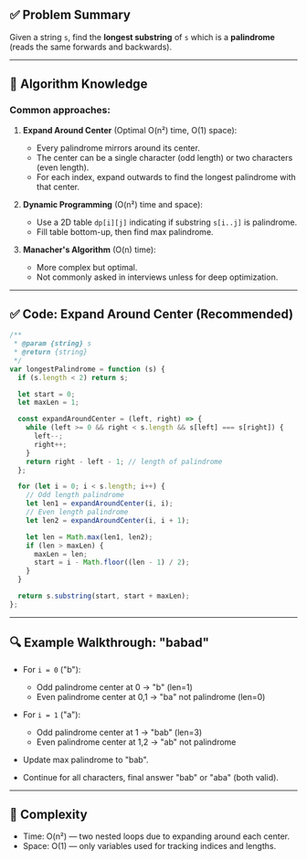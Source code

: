 ## ✅ Problem Summary

Given a string `s`, find the **longest substring** of `s` which is a **palindrome** (reads the same forwards and backwards).

---

## 🧠 Algorithm Knowledge

### Common approaches:

1. **Expand Around Center** (Optimal O(n²) time, O(1) space):

   - Every palindrome mirrors around its center.
   - The center can be a single character (odd length) or two characters (even length).
   - For each index, expand outwards to find the longest palindrome with that center.

2. **Dynamic Programming** (O(n²) time and space):

   - Use a 2D table `dp[i][j]` indicating if substring `s[i..j]` is palindrome.
   - Fill table bottom-up, then find max palindrome.

3. **Manacher's Algorithm** (O(n) time):

   - More complex but optimal.
   - Not commonly asked in interviews unless for deep optimization.

---

## ✅ Code: Expand Around Center (Recommended)

```javascript
/**
 * @param {string} s
 * @return {string}
 */
var longestPalindrome = function (s) {
  if (s.length < 2) return s;

  let start = 0;
  let maxLen = 1;

  const expandAroundCenter = (left, right) => {
    while (left >= 0 && right < s.length && s[left] === s[right]) {
      left--;
      right++;
    }
    return right - left - 1; // length of palindrome
  };

  for (let i = 0; i < s.length; i++) {
    // Odd length palindrome
    let len1 = expandAroundCenter(i, i);
    // Even length palindrome
    let len2 = expandAroundCenter(i, i + 1);

    let len = Math.max(len1, len2);
    if (len > maxLen) {
      maxLen = len;
      start = i - Math.floor((len - 1) / 2);
    }
  }

  return s.substring(start, start + maxLen);
};
```

---

## 🔍 Example Walkthrough: "babad"

- For `i = 0` ("b"):

  - Odd palindrome center at 0 → "b" (len=1)
  - Even palindrome center at 0,1 → "ba" not palindrome (len=0)

- For `i = 1` ("a"):

  - Odd palindrome center at 1 → "bab" (len=3)
  - Even palindrome center at 1,2 → "ab" not palindrome

- Update max palindrome to "bab".

- Continue for all characters, final answer "bab" or "aba" (both valid).

---

## 🧠 Complexity

- Time: O(n²) — two nested loops due to expanding around each center.
- Space: O(1) — only variables used for tracking indices and lengths.

